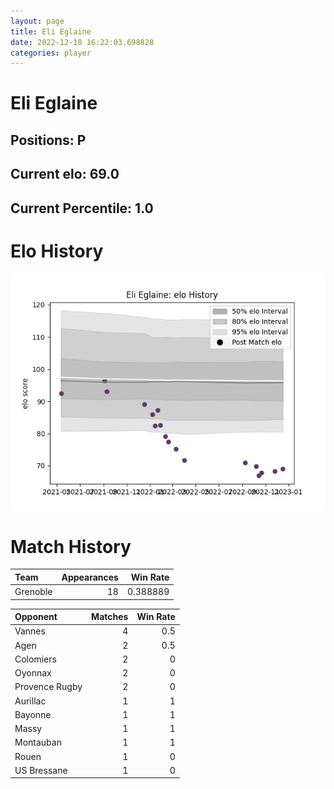 ```yaml
---  
layout: page  
title: Eli Eglaine  
date: 2022-12-18 16:22:03.698828  
categories: player  
---
```

# Eli Eglaine

## Positions: P

## Current elo: 69.0

## Current Percentile: 1.0

# Elo History


![elo history](history_EliEglaine.png)
# Match History


| Team     |   Appearances |   Win Rate |
|:---------|--------------:|-----------:|
| Grenoble |            18 |   0.388889 |

| Opponent       |   Matches |   Win Rate |
|:---------------|----------:|-----------:|
| Vannes         |         4 |        0.5 |
| Agen           |         2 |        0.5 |
| Colomiers      |         2 |        0   |
| Oyonnax        |         2 |        0   |
| Provence Rugby |         2 |        0   |
| Aurillac       |         1 |        1   |
| Bayonne        |         1 |        1   |
| Massy          |         1 |        1   |
| Montauban      |         1 |        1   |
| Rouen          |         1 |        0   |
| US Bressane    |         1 |        0   |